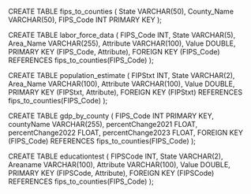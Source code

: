 CREATE TABLE fips_to_counties (
  State VARCHAR(50),
  County_Name VARCHAR(50), 
  FIPS_Code INT PRIMARY KEY
);

CREATE TABLE labor_force_data (
  FIPS_Code INT,
  State VARCHAR(5),
  Area_Name VARCHAR(255),
  Attribute VARCHAR(100),
  Value DOUBLE,
  PRIMARY KEY (FIPS_Code, Attribute),
  FOREIGN KEY (FIPS_Code) REFERENCES fips_to_counties(FIPS_Code)
);

CREATE TABLE population_estimate (
  FIPStxt INT,
  State VARCHAR(2),
  Area_Name VARCHAR(100),
  Attribute VARCHAR(100),
  Value DOUBLE,
  PRIMARY KEY (FIPStxt, Attribute),
  FOREIGN KEY (FIPStxt) REFERENCES fips_to_counties(FIPS_Code)
);

CREATE TABLE gdp_by_county (
  FIPS_Code INT PRIMARY KEY,
  countyName VARCHAR(255),
  percentChange2021 FLOAT,
  percentChange2022 FLOAT,
  percentChange2023 FLOAT,
  FOREIGN KEY (FIPS_Code) REFERENCES fips_to_counties(FIPS_Code)
);

CREATE TABLE educationtest (
  FIPSCode INT,
  State VARCHAR(2),
  Areaname VARCHAR(100),
  Attribute VARCHAR(100),
  Value DOUBLE,
  PRIMARY KEY (FIPSCode, Attribute),
  FOREIGN KEY (FIPSCode) REFERENCES fips_to_counties(FIPS_Code)
);
